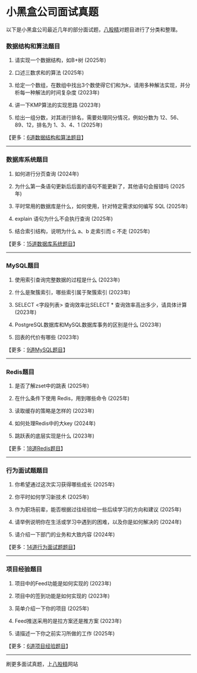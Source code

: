 # 小黑盒公司面试真题

以下是小黑盒公司最近几年的部分面试题，[八股精](https://www.bagujing.com)对题目进行了分类和整理。

### 数据结构和算法题目

1. 请实现一个数据结构，如B+树 (2025年) 

2. 口述三数求和的算法 (2025年) 

3. 给定一个数组，在数组中找出3个数使得它们和为k，请用多种解法实现，并分析每一种解法的时间复杂度 (2023年) 

4. 讲一下KMP算法的实现思路 (2023年) 

5. 给出一组分数，对其进行排名，需要处理同分情况，例如分数为 12、56、89、12，排名为 1、3、4、1 (2025年) 

【更多：[6道数据结构和算法题目](https://www.bagujing.com/companies)】


---

### 数据库系统题目

1. 如何进行分页查询 (2024年) 

2. 为什么第一条语句更新后后面的语句不能更新了，其他语句会报错吗 (2025年) 

3. 平时常用的数据库是什么，如何使用，针对特定需求如何编写 SQL (2025年) 

4. explain 语句为什么不会执行查询 (2025年) 

5. 结合索引结构，说明为什么 a、b 走索引而 c 不走 (2025年) 

【更多：[15道数据库系统题目](https://www.bagujing.com/companies)】


---

### MySQL题目

1. 使用索引查询完整数据的过程是什么 (2023年) 

2. 什么是聚簇索引，哪些索引属于聚簇索引 (2023年) 

3. SELECT <字段列表> 查询效率比SELECT * 查询效率高出多少，请具体计算 (2023年) 

4. PostgreSQL数据库和MySQL数据库事务的区别是什么 (2023年) 

5. 回表的代价有哪些 (2023年) 

【更多：[9道MySQL题目](https://www.bagujing.com/companies)】


---

### Redis题目

1. 是否了解zset中的跳表 (2025年) 

2. 在什么条件下使用 Redis，用到哪些命令 (2025年) 

3. 读取缓存的策略是怎样的 (2023年) 

4. 如何处理Redis中的大key (2024年) 

5. 跳跃表的底层实现是什么 (2023年) 

【更多：[18道Redis题目](https://www.bagujing.com/companies)】


---

### 行为面试题题目

1. 你希望通过这次实习获得哪些成长 (2025年) 

2. 你平时如何学习新技术 (2025年) 

3. 作为职场前辈，能否根据过往经验给一些后续学习的方向和建议 (2025年) 

4. 请举例说明你在生活或学习中遇到的困难，以及你是如何解决的 (2024年) 

5. 请介绍一下部门的业务和大致内容 (2024年) 

【更多：[14道行为面试题题目](https://www.bagujing.com/companies)】


---

### 项目经验题目

1. 项目中的Feed功能是如何实现的 (2023年) 

2. 项目中的签到功能是如何实现的 (2023年) 

3. 简单介绍一下你的项目 (2025年) 

4. Feed推送采用的是拉方案还是推方案 (2023年) 

5. 请描述一下你之前实习所做的工作 (2025年) 

【更多：[6道项目经验题目](https://www.bagujing.com/companies)】


---

刷更多面试真题，上[八股精](https://www.bagujing.com)网站